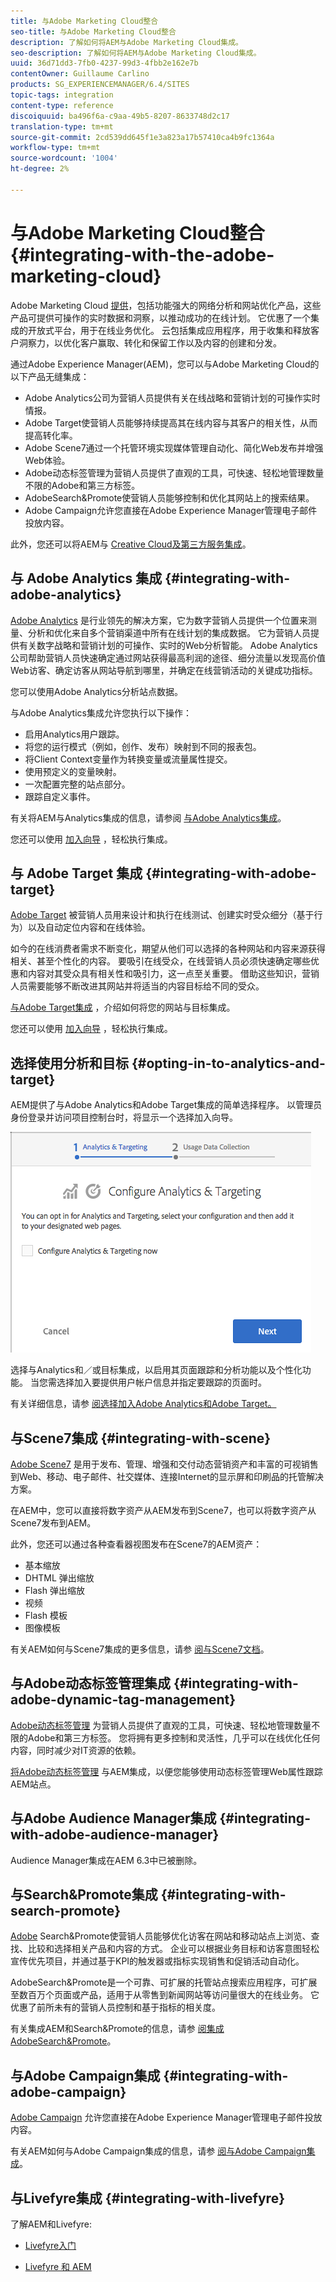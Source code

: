 ```yaml
---
title: 与Adobe Marketing Cloud整合
seo-title: 与Adobe Marketing Cloud整合
description: 了解如何将AEM与Adobe Marketing Cloud集成。
seo-description: 了解如何将AEM与Adobe Marketing Cloud集成。
uuid: 36d71dd3-7fb0-4237-99d3-4fbb2e162e7b
contentOwner: Guillaume Carlino
products: SG_EXPERIENCEMANAGER/6.4/SITES
topic-tags: integration
content-type: reference
discoiquuid: ba496f6a-c9aa-49b5-8207-8633748d2c17
translation-type: tm+mt
source-git-commit: 2cd539dd645f1e3a823a17b57410ca4b9fc1364a
workflow-type: tm+mt
source-wordcount: '1004'
ht-degree: 2%

---
```



# 与Adobe Marketing Cloud整合{#integrating-with-the-adobe-marketing-cloud}

Adobe Marketing Cloud [提供](https://www.adobe.com/solutions/digital-marketing.html)，包括功能强大的网络分析和网站优化产品，这些产品可提供可操作的实时数据和洞察，以推动成功的在线计划。 它优惠了一个集成的开放式平台，用于在线业务优化。 云包括集成应用程序，用于收集和释放客户洞察力，以优化客户赢取、转化和保留工作以及内容的创建和分发。

通过Adobe Experience Manager(AEM)，您可以与Adobe Marketing Cloud的以下产品无缝集成：

* Adobe Analytics公司为营销人员提供有关在线战略和营销计划的可操作实时情报。
* Adobe Target使营销人员能够持续提高其在线内容与其客户的相关性，从而提高转化率。
* Adobe Scene7通过一个托管环境实现媒体管理自动化、简化Web发布并增强Web体验。
* Adobe动态标签管理为营销人员提供了直观的工具，可快速、轻松地管理数量不限的Adobe和第三方标签。
* AdobeSearch&amp;Promote使营销人员能够控制和优化其网站上的搜索结果。
* Adobe Campaign允许您直接在Adobe Experience Manager管理电子邮件投放内容。

此外，您还可以将AEM与 [Creative Cloud](/help/assets/aem-cc-integration-best-practices.md)[及第三方服务集成](/help/sites-administering/third-party-services.md)。

## 与 Adobe Analytics 集成 {#integrating-with-adobe-analytics}

[Adobe Analytics](https://www.omniture.com/en/products/analytics/sitecatalyst) 是行业领先的解决方案，它为数字营销人员提供一个位置来测量、分析和优化来自多个营销渠道中所有在线计划的集成数据。 它为营销人员提供有关数字战略和营销计划的可操作、实时的Web分析智能。 Adobe Analytics公司帮助营销人员快速确定通过网站获得最高利润的途径、细分流量以发现高价值Web访客、确定访客从网站导航到哪里，并确定在线营销活动的关键成功指标。

您可以使用Adobe Analytics分析站点数据。

与Adobe Analytics集成允许您执行以下操作：

* 启用Analytics用户跟踪。
* 将您的运行模式（例如，创作、发布）映射到不同的报表包。
* 将Client Context变量作为转换变量或流量属性提交。
* 使用预定义的变量映射。
* 一次配置完整的站点部分。
* 跟踪自定义事件。

有关将AEM与Analytics集成的信息，请参阅 [与Adobe Analytics集成](/help/sites-administering/adobeanalytics.md)。

您还可以使用 [加入向导](/help/sites-administering/opt-in.md) ，轻松执行集成。

## 与 Adobe Target 集成 {#integrating-with-adobe-target}

[Adobe Target](https://www.omniture.com/en/products/conversion/test-and-target) 被营销人员用来设计和执行在线测试、创建实时受众细分（基于行为）以及自动定位内容和在线体验。

如今的在线消费者需求不断变化，期望从他们可以选择的各种网站和内容来源获得相关、甚至个性化的内容。 要吸引在线受众，在线营销人员必须快速确定哪些优惠和内容对其受众具有相关性和吸引力，这一点至关重要。 借助这些知识，营销人员需要能够不断改进其网站并将适当的内容目标给不同的受众。

[与Adobe Target集成](/help/sites-administering/target.md) ，介绍如何将您的网站与目标集成。

您还可以使用 [加入向导](/help/sites-administering/opt-in.md) ，轻松执行集成。

## 选择使用分析和目标 {#opting-in-to-analytics-and-target}

AEM提供了与Adobe Analytics和Adobe Target集成的简单选择程序。 以管理员身份登录并访问项目控制台时，将显示一个选择加入向导。

![chlimage_1-107](assets/chlimage_1-107.png)

选择与Analytics和／或目标集成，以启用其页面跟踪和分析功能以及个性化功能。 当您需选择加入要提供用户帐户信息并指定要跟踪的页面时。

有关详细信息，请参 [阅选择加入Adobe Analytics和Adobe Target。](/help/sites-administering/opt-in.md)

## 与Scene7集成 {#integrating-with-scene}

[Adobe Scene7](https://www.adobe.com/products/scene7.html) 是用于发布、管理、增强和交付动态营销资产和丰富的可视销售到Web、移动、电子邮件、社交媒体、连接Internet的显示屏和印刷品的托管解决方案。

在AEM中，您可以直接将数字资产从AEM发布到Scene7，也可以将数字资产从Scene7发布到AEM。

此外，您还可以通过各种查看器视图发布在Scene7的AEM资产：

* 基本缩放
* DHTML 弹出缩放
* Flash 弹出缩放
* 视频
* Flash 模板
* 图像模板

有关AEM如何与Scene7集成的更多信息，请参 [阅与Scene7文档](/help/sites-administering/scene7.md)。

## 与Adobe动态标签管理集成 {#integrating-with-adobe-dynamic-tag-management}

[Adobe动态标签管理](https://www.adobe.com/solutions/digital-marketing/dynamic-tag-management.html) 为营销人员提供了直观的工具，可快速、轻松地管理数量不限的Adobe和第三方标签。 您将拥有更多控制和灵活性，几乎可以在线优化任何内容，同时减少对IT资源的依赖。

[将Adobe动态标签管理](/help/sites-administering/dtm.md) 与AEM集成，以便您能够使用动态标签管理Web属性跟踪AEM站点。

## 与Adobe Audience Manager集成 {#integrating-with-adobe-audience-manager}

Audience Manager集成在AEM 6.3中已被删除。

## 与Search&amp;Promote集成 {#integrating-with-search-promote}

[Adobe](https://www.omniture.com/en/products/conversion/search-and-promote) Search&amp;Promote使营销人员能够优化访客在网站和移动站点上浏览、查找、比较和选择相关产品和内容的方式。 企业可以根据业务目标和访客意图轻松宣传优先项目，并通过基于KPI的触发器或指标实现销售和促销活动自动化。

AdobeSearch&amp;Promote是一个可靠、可扩展的托管站点搜索应用程序，可扩展至数百万个页面或产品，适用于从零售到新闻网站等访问量很大的在线业务。 它优惠了前所未有的营销人员控制和基于指标的相关度。

有关集成AEM和Search&amp;Promote的信息，请参 [阅集成AdobeSearch&amp;Promote](/help/sites-administering/search-and-promote.md)。

## 与Adobe Campaign集成 {#integrating-with-adobe-campaign}

[Adobe Campaign](https://www.adobe.com/solutions/campaign-management.html) 允许您直接在Adobe Experience Manager管理电子邮件投放内容。

有关AEM如何与Adobe Campaign集成的信息，请参 [阅与Adobe Campaign集成](/help/sites-administering/campaignstandard.md)。

## 与Livefyre集成 {#integrating-with-livefyre}

了解AEM和Livefyre:

* [Livefyre入门](https://answers.livefyre.com/developers/getting-started)

* [Livefyre 和 AEM](https://answers.livefyre.com/product/livefyre-for-adobe-experience-manager-aem/livefyre-for-adobe-experience-manager/)

